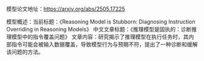 模型论文地址：https://arxiv.org/abs/2505.17225

模型概述：当前标题：《Reasoning Model is Stubborn: Diagnosing Instruction Overriding in Reasoning Models》
中文文章标题：《推理模型是固执的：诊断推理模型中的指令覆盖问题》
文章内容：研究揭示了推理模型在执行任务时，其内部指令可能会被输入数据覆盖，导致模型行为与预期不符，提出了一种诊断和缓解该问题的方法。
